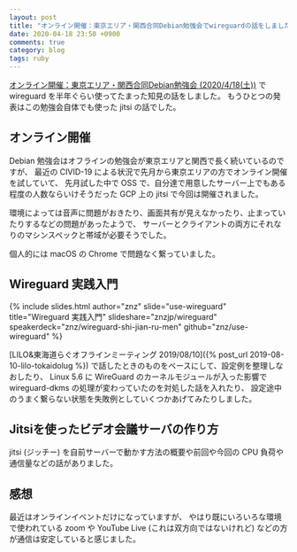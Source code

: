 ```yaml
---
layout: post
title: "オンライン開催：東京エリア・関西合同Debian勉強会でwireguardの話をしました"
date: 2020-04-18 23:50 +0900
comments: true
category: blog
tags: ruby
---
```

[オンライン開催：東京エリア・関西合同Debian勉強会 (2020/4/18(土))](https://debianjp.connpass.com/event/172494/)
で wireguard を半年ぐらい使ってたまった知見の話をしました。
もうひとつの発表はこの勉強会自体でも使った jitsi の話でした。

<!--more-->

## オンライン開催

Debian 勉強会はオフラインの勉強会が東京エリアと関西で長く続いているのですが、
最近の CIVID-19 による状況で先月から東京エリアの方でオンライン開催を試していて、
先月試した中で OSS で、自分達で用意したサーバー上でもある程度の人数ならいけそうだった
GCP 上の jitsi で今回は開催されました。

環境によっては音声に問題がおきたり、画面共有が見えなかったり、止まっていたりするなどの問題があったようで、
サーバーとクライアントの両方にそれなりのマシンスペックと帯域が必要そうでした。

個人的には macOS の Chrome で問題なく繋っていました。

## Wireguard 実践入門

{% include slides.html author="znz" slide="use-wireguard" title="Wireguard 実践入門" slideshare="znzjp/wireguard" speakerdeck="znz/wireguard-shi-jian-ru-men" github="znz/use-wireguard" %}

[LILO&amp;東海道らぐオフラインミーティング 2019/08/10]({% post_url 2019-08-10-lilo-tokaidolug %})
で話したときのものをベースにして、設定例を整理しなおしたり、
Linux 5.6 に WireGuard のカーネルモジュールが入った影響で wireguard-dkms の処理が変わっていたのを対処した話を入れたり、
設定途中のうまく繋らない状態を失敗例としていくつかあげてみたりしました。

## Jitsiを使ったビデオ会議サーバの作り方

jitsi (ジッチー) を自前サーバーで動かす方法の概要や前回や今回の CPU 負荷や通信量などの話がありました。

## 感想

最近はオンラインイベントだけになっていますが、
やはり既にいろいろな環境で使われている zoom や YouTube Live (これは双方向ではないけれど) などの方が通信は安定していると感じました。
